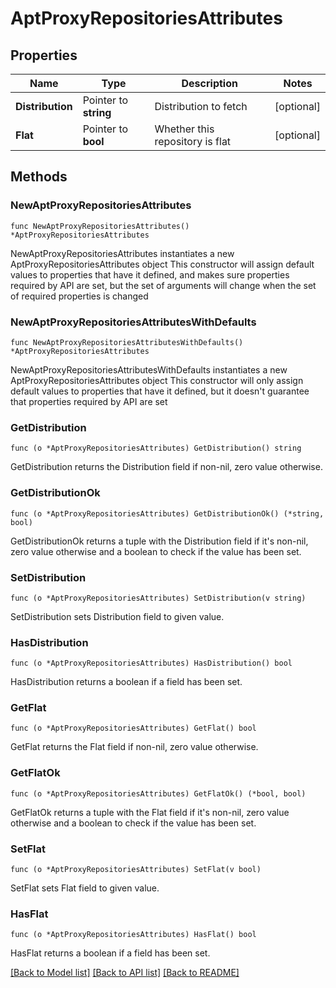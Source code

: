 # AptProxyRepositoriesAttributes

## Properties

Name | Type | Description | Notes
------------ | ------------- | ------------- | -------------
**Distribution** | Pointer to **string** | Distribution to fetch | [optional] 
**Flat** | Pointer to **bool** | Whether this repository is flat | [optional] 

## Methods

### NewAptProxyRepositoriesAttributes

`func NewAptProxyRepositoriesAttributes() *AptProxyRepositoriesAttributes`

NewAptProxyRepositoriesAttributes instantiates a new AptProxyRepositoriesAttributes object
This constructor will assign default values to properties that have it defined,
and makes sure properties required by API are set, but the set of arguments
will change when the set of required properties is changed

### NewAptProxyRepositoriesAttributesWithDefaults

`func NewAptProxyRepositoriesAttributesWithDefaults() *AptProxyRepositoriesAttributes`

NewAptProxyRepositoriesAttributesWithDefaults instantiates a new AptProxyRepositoriesAttributes object
This constructor will only assign default values to properties that have it defined,
but it doesn't guarantee that properties required by API are set

### GetDistribution

`func (o *AptProxyRepositoriesAttributes) GetDistribution() string`

GetDistribution returns the Distribution field if non-nil, zero value otherwise.

### GetDistributionOk

`func (o *AptProxyRepositoriesAttributes) GetDistributionOk() (*string, bool)`

GetDistributionOk returns a tuple with the Distribution field if it's non-nil, zero value otherwise
and a boolean to check if the value has been set.

### SetDistribution

`func (o *AptProxyRepositoriesAttributes) SetDistribution(v string)`

SetDistribution sets Distribution field to given value.

### HasDistribution

`func (o *AptProxyRepositoriesAttributes) HasDistribution() bool`

HasDistribution returns a boolean if a field has been set.

### GetFlat

`func (o *AptProxyRepositoriesAttributes) GetFlat() bool`

GetFlat returns the Flat field if non-nil, zero value otherwise.

### GetFlatOk

`func (o *AptProxyRepositoriesAttributes) GetFlatOk() (*bool, bool)`

GetFlatOk returns a tuple with the Flat field if it's non-nil, zero value otherwise
and a boolean to check if the value has been set.

### SetFlat

`func (o *AptProxyRepositoriesAttributes) SetFlat(v bool)`

SetFlat sets Flat field to given value.

### HasFlat

`func (o *AptProxyRepositoriesAttributes) HasFlat() bool`

HasFlat returns a boolean if a field has been set.


[[Back to Model list]](../README.md#documentation-for-models) [[Back to API list]](../README.md#documentation-for-api-endpoints) [[Back to README]](../README.md)


